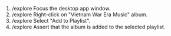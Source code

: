 1. /explore Focus the desktop app window.
2. /explore Right-click on "Vietnam War Era Music" album.
3. /explore Select "Add to Playlist".
4. /explore Assert that the album is added to the selected playlist.